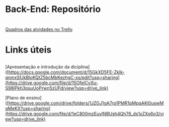 # Back-End: Repositório <h1>
[Quadros das atvidades no Trello](https://trello.com/invite/b/ffWOn5Vm/ATTIf4a743b256672ec11d9afcef14fa6588ED0B0001/pi-adoptpet)

# Links úteis <h2>

[Apresentação e introdução da diciplina]([https://docs.google.com/document/d/15GkXD5FE-ZkIk-qnmxSfJkBloKQtZ5bcMbKezhgC-xs/edit?usp=sharing](https://drive.google.com/file/d/15OfelCvXu-S98IPkh3psuUoPrwn5zUFd/view?usp=drive_link)

[Plano de ensino]([https://drive.google.com/drive/folders/1JZGJ1gA7rp1PMR1pMpqAKl0uswMqMeKX?usp=sharing](https://drive.google.com/file/d/1eC800mzEuvlNBUsh4Qh76_ds1xZXo6o3/view?usp=drive_link)




